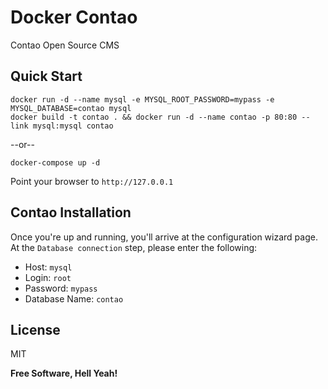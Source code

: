 Docker Contao
===

Contao Open Source CMS

Quick Start
---

```
docker run -d --name mysql -e MYSQL_ROOT_PASSWORD=mypass -e MYSQL_DATABASE=contao mysql
docker build -t contao . && docker run -d --name contao -p 80:80 --link mysql:mysql contao
```

--or--

```
docker-compose up -d
```

Point your browser to `http://127.0.0.1`

Contao Installation
---

Once you're up and running, you'll arrive at the configuration wizard page. At the `Database connection` step, please enter the following:

- Host: `mysql`
- Login: `root`
- Password: `mypass`
- Database Name: `contao`

License
---

MIT


**Free Software, Hell Yeah!**
